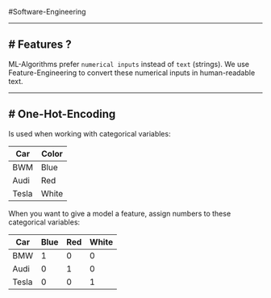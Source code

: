 #Software-Engineering 

---
## # Features ?

ML-Algorithms prefer `numerical inputs` instead of `text` (strings).
We use Feature-Engineering to convert these numerical inputs in human-readable text.

---
## # One-Hot-Encoding

Is used when working with categorical variables:

| Car   | Color |
| ----- | ----- |
| BWM   | Blue  |
| Audi  | Red   |
| Tesla | White |
When you want to give a model a feature, assign numbers to these categorical variables:

| Car   | Blue | Red | White |
| ----- | ---- | --- | ----- |
| BMW   | 1    | 0   | 0     |
| Audi  | 0    | 1   | 0     |
| Tesla | 0    | 0   | 1     |

